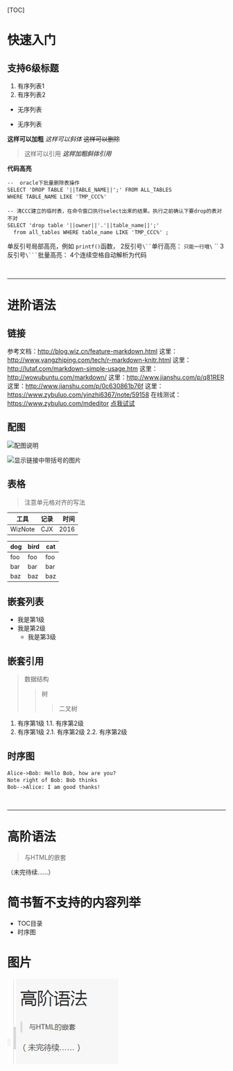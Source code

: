 

[TOC]

# 快速入门

## 支持6级标题

1. 有序列表1
1. 有序列表2


- 无序列表
* 无序列表


**这样可以加粗**
*这样可以斜体*
~~这样可以删除~~


>这样可以引用
>***这样加粗斜体引用***


**代码高亮** 
```
--  oracle下批量删除表操作
SELECT 'DROP TABLE '||TABLE_NAME||';' FROM ALL_TABLES
WHERE TABLE_NAME LIKE 'TMP_CCC%'
 
-- 清CCC建立的临时表，在命令窗口执行select出来的结果。执行之前确认下要drop的表对不对
SELECT 'drop table '||owner||'.'||table_name||';' 
  from all_tables WHERE table_name LIKE 'TMP_CCC%' ;
```

单反引号局部高亮，例如 `printf()`函数，
2反引号` \`` `单行高亮：
``只能一行哦\`` ``
3反引号` \``` `批量高亮：
4个连续空格自动解析为代码

</br>

-------------------------------------------------
# 进阶语法
## 链接
参考文档：http://blog.wiz.cn/feature-markdown.html 
这里：http://www.yangzhiping.com/tech/r-markdown-knitr.html
这里：http://lutaf.com/markdown-simple-usage.htm
这里：http://wowubuntu.com/markdown/
这里：http://www.jianshu.com/p/q81RER
这里：http://www.jianshu.com/p/0c630861b76f
这里：https://www.zybuluo.com/yinzhi6367/note/59158
在线测试：https://www.zybuluo.com/mdeditor
[点我试试](http://blog.wiz.cn/feature-markdown.html)

## 配图
![配图说明](http://upload-images.jianshu.io/upload_images/1495118-d83a4ccfc711dfe9.jpg?imageMogr2/auto-orient/strip%7CimageView2/2/w/1240)

![显示链接中带括号的图片][1]
## 表格

> 注意单元格对齐的写法

|工具|记录|时间|
|----|:----:|----:|
|WizNote|CJX|2016|

dog | bird | cat
----|----|---
foo | foo | foo
bar | bar | bar
baz | baz | baz

## 嵌套列表

- 我是第1级
 - 我是第2级
   - 我是第3级

## 嵌套引用
>数据结构
>>树
>>>二叉树

1. 有序第1级
 1.1. 有序第2级
3. 有序第1级
 2.1. 有序第2级
 2.2. 有序第2级

## 时序图
```sequence
Alice->Bob: Hello Bob, how are you?
Note right of Bob: Bob thinks
Bob-->Alice: I am good thanks!
```

</br>

-------------------
# 高阶语法
> 与HTML的嵌套

（未完待续……）


# 简书暂不支持的内容列举
- TOC目录
- 时序图

# 图片
![enter description here][2]


  [1]: http://latex.codecogs.com/gif.latex?\prod%20\(n_{i}\)+1
  [2]: ./images/1504367418411.jpg